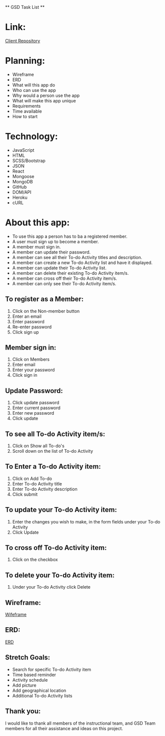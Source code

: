 ** GSD Task List **

# Link:
[Client Repository](https://github.com/GSD-Task-Force/GSD-Task-Force-client)

# Planning:

- Wireframe
- ERD
- What will this app do
- Who can use the app
- Why would a person use the app
- What will make this app unique
- Requirements
- Time available
- How to start

# Technology:

- JavaScript
- HTML
- SCSS/Bootstrap
- JSON
- React
- Mongoose
- MongoDB
- GitHub
- DOM/API
- Heroku
- cURL

# About this app:

- To use this app a person has to ba a registered member.
- A user must sign up to become a member.
- A member must sign in.
- A member can update their password.
- A member can see all their To-do Activity titles and description.
- A member can create a new To-do Activity list and have it displayed.
- A member can update their To-do Activity list.
- A member can delete their existing To-do Activity item/s. 
- A member can cross off their To-do Activity item/s.
- A member can only see their To-do Activity item/s.


## To register as a Member:
1. Click on the Non-member button
2. Enter an email
3. Enter password
4. Re-enter password
5. Click sign up

## Member sign in:
1. Click on Members
2. Enter email
3. Enter your password
4. Click sign in

## Update Password:
1. Click update password
2. Enter current password
3. Enter new password
4. Click update

## To see all To-do Activity item/s:
1. Click on Show all To-do's
2. Scroll down on the list of To-do Activity

## To Enter a To-do Activity item:
1. Click on Add To-do
2. Enter To-do Activity title
3. Enter To-do Activity description
4. Click submit

## To update your To-do Activity item:
1. Enter the changes you wish to make, in the form fields under your To-do Activity
2. Click Update

## To cross off To-do Activity item:
1. Click on the checkbox

## To delete your To-do Activity item:
1. Under your To-do Activity click Delete

## Wireframe:
[Wifeframe](https://imgur.com/gXGS6vC)

## ERD:
[ERD](https://imgur.com/a/lU6PvwV)

## Stretch Goals:

- Search for specific To-do Activity item
- Time based reminder
- Activity schedule
- Add picture
- Add geographical location
- Additional To-do Activity lists

## Thank you:

I would like to thank all members of the instructional team, and GSD Team members for all their assistance and ideas on this project.